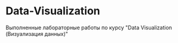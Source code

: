 # Data-Visualization
Выполненные лабораторные работы по курсу "Data Visualization (Визуализация данных)"

